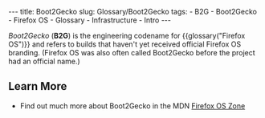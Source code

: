--- title: Boot2Gecko slug: Glossary/Boot2Gecko tags: - B2G - Boot2Gecko - Firefox OS - Glossary - Infrastructure - Intro ---

*Boot2Gecko* (**B2G**) is the engineering codename for {{glossary("Firefox OS")}} and refers to builds that haven't yet received official Firefox OS branding. (Firefox OS was also often called Boot2Gecko before the project had an official name.)

Learn More
----------

-   Find out much more about Boot2Gecko in the MDN [Firefox OS Zone](/en-US/Firefox_OS)
